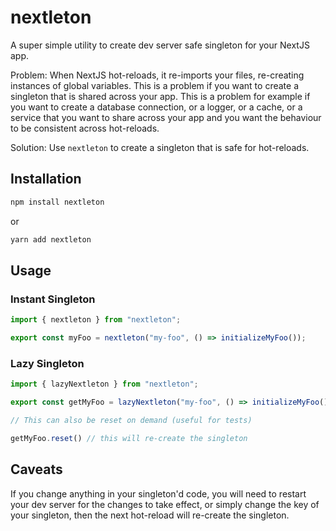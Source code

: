 # nextleton

A super simple utility to create dev server safe singleton for your NextJS app.

Problem: When NextJS hot-reloads, it re-imports your files, re-creating instances of global variables. This is a problem if you want to create a singleton that is shared across your app. This is a problem for example if you want to create a database connection, or a logger, or a cache, or a service that you want to share across your app and you want the behaviour to be consistent across hot-reloads.

Solution: Use `nextleton` to create a singleton that is safe for hot-reloads.

## Installation

```bash
npm install nextleton
```

or

```bash
yarn add nextleton
```

## Usage

### Instant Singleton

```typescript
import { nextleton } from "nextleton";

export const myFoo = nextleton("my-foo", () => initializeMyFoo());
```

### Lazy Singleton

```typescript
import { lazyNextleton } from "nextleton";

export const getMyFoo = lazyNextleton("my-foo", () => initializeMyFoo());

// This can also be reset on demand (useful for tests)

getMyFoo.reset() // this will re-create the singleton
```

## Caveats

If you change anything in your singleton'd code, you will need to restart your dev server for the changes to take effect, or simply change the key of your singleton, then the next hot-reload will re-create the singleton.
